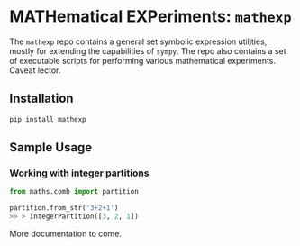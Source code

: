 # MATHematical EXPeriments: `mathexp`

The `mathexp` repo contains a general set symbolic expression utilities, mostly for extending the capabilities of `sympy`. The repo also contains a set of executable scripts for performing various mathematical experiments. Caveat lector.

## Installation

```bash
pip install mathexp
```

## Sample Usage

### Working with integer partitions

```python
from maths.comb import partition

partition.from_str('3+2+1')
>> > IntegerPartition([3, 2, 1])
```

More documentation to come.
